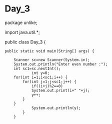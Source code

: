 # Day_3
package unlike;

import java.util.*;

public class Day_3 {

	public static void main(String[] args) {
	
		Scanner sc=new Scanner(System.in);
		System.out.println("Enter even number :");
		int sc1=sc.nextInt();
		        int y=0;
		for(int i=1;i<sc1;i++) {
			for(int j=1;j<sc1;j++) {
		        if((i+j)%2==0)
				System.out.print(i+" "+j);
		        y++;
			}
		}
		        System.out.println(y);
		    }
		}
